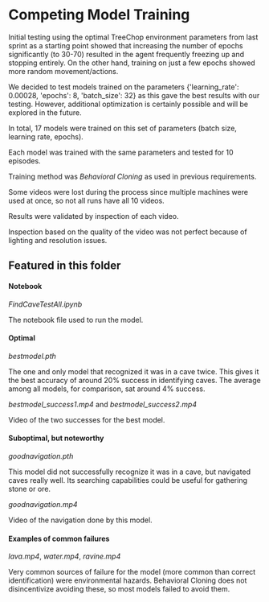 # Competing Model Training

Initial testing using the optimal TreeChop environment parameters from last sprint as a starting point showed that increasing the number of epochs significantly (to 30-70) resulted in the agent frequently freezing up and stopping entirely. On the other hand, training on just a few epochs showed more random movement/actions. 

We decided to test models trained on the parameters {'learning_rate': 0.00028, 'epochs': 8, 'batch_size': 32} as this gave the best results with our testing. However, additional optimization is certainly possible and will be explored in the future.

In total, 17 models were trained on this set of parameters (batch size, learning rate, epochs).

Each model was trained with the same parameters and tested for 10 episodes.

Training method was *Behavioral Cloning* as used in previous requirements.

Some videos were lost during the process since multiple machines were used at once, so not all runs have all 10 videos.

Results were validated by inspection of each video.

Inspection based on the quality of the video was not perfect because of lighting and resolution issues.

## Featured in this folder

#### Notebook

*FindCaveTestAll.ipynb*

The notebook file used to run the model.

#### Optimal

*bestmodel.pth*

The one and only model that recognized it was in a cave twice.
This gives it the best accuracy of around 20% success in identifying caves.
The average among all models, for comparison, sat around 4% success.

*bestmodel_success1.mp4* and *bestmodel_success2.mp4*

Video of the two successes for the best model.

#### Suboptimal, but noteworthy

*goodnavigation.pth*

This model did not successfully recognize it was in a cave, but navigated caves really well.
Its searching capabilities could be useful for gathering stone or ore.

*goodnavigation.mp4*

Video of the navigation done by this model.

#### Examples of common failures

*lava.mp4*, *water.mp4*, *ravine.mp4*

Very common sources of failure for the model (more common than correct identification) were environmental hazards.
Behavioral Cloning does not disincentivize avoiding these, so most models failed to avoid them.
